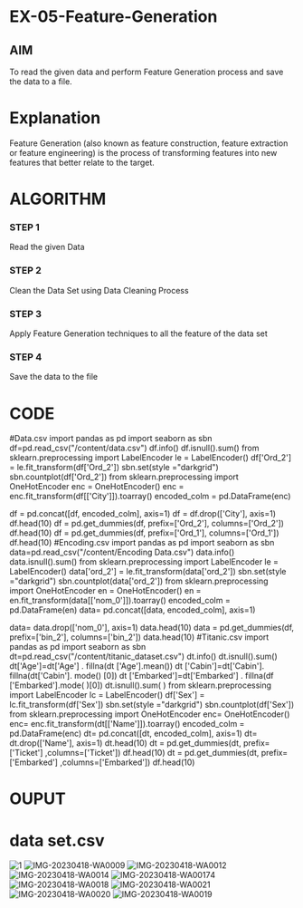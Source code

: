 # EX-05-Feature-Generation


## AIM
To read the given data and perform Feature Generation process and save the data to a file. 

# Explanation
Feature Generation (also known as feature construction, feature extraction or feature engineering) is the process of transforming features into new features that better relate to the target.
 

# ALGORITHM
### STEP 1
Read the given Data
### STEP 2
Clean the Data Set using Data Cleaning Process
### STEP 3
Apply Feature Generation techniques to all the feature of the data set
### STEP 4
Save the data to the file


# CODE
#Data.csv import pandas as pd
import seaborn as sbn
df=pd.read_csv("/content/data.csv")
df.info()
df.isnull().sum() 
from sklearn.preprocessing import LabelEncoder le = LabelEncoder() 
df['Ord_2'] = le.fit_transform(df['Ord_2']) sbn.set(style ="darkgrid") sbn.countplot(df['Ord_2'])
from sklearn.preprocessing import OneHotEncoder 
enc = OneHotEncoder()
enc = enc.fit_transform(df[['City']]).toarray() encoded_colm = pd.DataFrame(enc) 

df = pd.concat([df, encoded_colm], axis=1) df = df.drop(['City'], axis=1) 
df.head(10) df = pd.get_dummies(df, prefix=['Ord_2'], columns=['Ord_2'])
df.head(10) df = pd.get_dummies(df, prefix=['Ord_1'], columns=['Ord_1'])
df.head(10)
#Encoding.csv
import pandas as pd
import seaborn as sbn
data=pd.read_csv("/content/Encoding Data.csv")
data.info() 
data.isnull().sum() 
from sklearn.preprocessing
import LabelEncoder le = LabelEncoder() data['ord_2'] = le.fit_transform(data['ord_2']) sbn.set(style ="darkgrid") sbn.countplot(data['ord_2']) 
from sklearn.preprocessing import OneHotEncoder
en = OneHotEncoder()
en = en.fit_transform(data[['nom_0']]).toarray()
encoded_colm = pd.DataFrame(en) 
data= pd.concat([data, encoded_colm], axis=1)

data= data.drop(['nom_0'], axis=1) 
data.head(10) 
data = pd.get_dummies(df, prefix=['bin_2'], columns=['bin_2']) 
data.head(10)
#Titanic.csv
import pandas as pd
import seaborn as sbn
dt=pd.read_csv("/content/titanic_dataset.csv")
dt.info()
dt.isnull().sum() 
dt['Age']=dt['Age'] . fillna(dt ['Age'].mean())
dt ['Cabin']=dt['Cabin'].
fillna(dt['Cabin']. mode() [0]) dt ['Embarked']=dt['Embarked'] . fillna(df ['Embarked'].mode( )[0]) dt.isnull().sum( ) from sklearn.preprocessing import LabelEncoder lc = LabelEncoder() df['Sex'] = lc.fit_transform(df['Sex']) sbn.set(style ="darkgrid") sbn.countplot(df['Sex']) from sklearn.preprocessing import OneHotEncoder enc= OneHotEncoder() enc= enc.fit_transform(dt[['Name']]).toarray() encoded_colm = pd.DataFrame(enc) dt= pd.concat([dt, encoded_colm], axis=1) dt= dt.drop(['Name'], axis=1) dt.head(10) dt = pd.get_dummies(dt, prefix=['Ticket'] ,columns=['Ticket']) df.head(10) dt = pd.get_dummies(dt, prefix=['Embarked'] ,columns=['Embarked']) df.head(10)
# OUPUT
# data set.csv
![1](https://user-images.githubusercontent.com/104413084/232668021-80f6bba1-78d1-4785-882a-7a417e71106d.jpg)
![IMG-20230418-WA0009](https://user-images.githubusercontent.com/104413084/232668033-a69993c4-567e-4cd3-b955-e5e2e0f7d3d6.jpg)
![IMG-20230418-WA0012](https://user-images.githubusercontent.com/104413084/232668050-f82f21e6-e13d-47ae-93ef-ea3cedcb4451.jpg)
![IMG-20230418-WA0014](https://user-images.githubusercontent.com/104413084/232668063-dc6f14a7-976e-4ec9-b6bc-fb1d81358705.jpg)
![IMG-20230418-WA0017](https://user-images.githubusercontent.com/104413084/232668084-6b243ac2-4677-4be7-b644-ec48b2464bda.jpg)4
![IMG-20230418-WA0018](https://user-images.githubusercontent.com/104413084/232668106-1bdfc094-3170-44fd-8b5e-13648fc84cc8.jpg)
![IMG-20230418-WA0021](https://user-images.githubusercontent.com/104413084/232668122-d5916318-8106-44cd-8f6a-e400ed6709e7.jpg)
![IMG-20230418-WA0020](https://user-images.githubusercontent.com/104413084/232668144-cecbe34b-22f3-4f16-88e0-f64fe3350017.jpg)
![IMG-20230418-WA0019](https://user-images.githubusercontent.com/104413084/232668163-c496dd0e-e15a-43b1-88a0-e9ec8c6cdac0.jpg)


